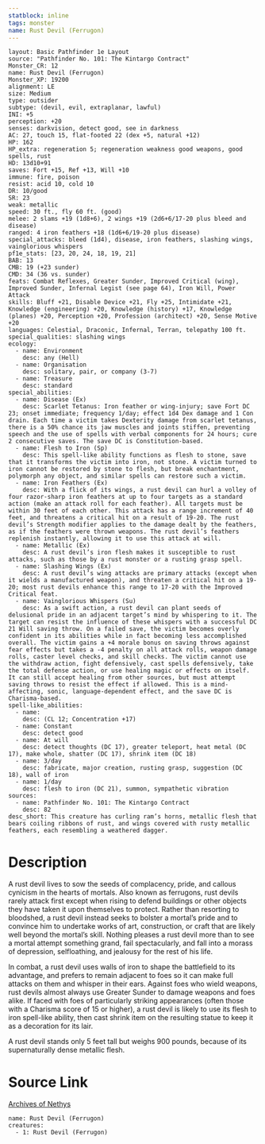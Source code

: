 ```yaml
---
statblock: inline
tags: monster
name: Rust Devil (Ferrugon)
---
```

```statblock
layout: Basic Pathfinder 1e Layout
source: "Pathfinder No. 101: The Kintargo Contract"
Monster_CR: 12
name: Rust Devil (Ferrugon)
Monster_XP: 19200
alignment: LE
size: Medium
type: outsider
subtype: (devil, evil, extraplanar, lawful)
INI: +5
perception: +20
senses: darkvision, detect good, see in darkness
AC: 27, touch 15, flat-footed 22 (dex +5, natural +12)
HP: 162
HP_extra: regeneration 5; regeneration weakness good weapons, good spells, rust
HD: 13d10+91
saves: Fort +15, Ref +13, Will +10
immune: fire, poison
resist: acid 10, cold 10
DR: 10/good
SR: 23
weak: metallic
speed: 30 ft., fly 60 ft. (good)
melee: 2 slams +19 (1d8+6), 2 wings +19 (2d6+6/17-20 plus bleed and disease)
ranged: 4 iron feathers +18 (1d6+6/19-20 plus disease)
special_attacks: bleed (1d4), disease, iron feathers, slashing wings, vainglorious whispers
pf1e_stats: [23, 20, 24, 18, 19, 21]
BAB: 13
CMB: 19 (+23 sunder)
CMD: 34 (36 vs. sunder)
feats: Combat Reflexes, Greater Sunder, Improved Critical (wing), Improved Sunder, Infernal Legist (see page 64), Iron Will, Power Attack
skills: Bluff +21, Disable Device +21, Fly +25, Intimidate +21, Knowledge (engineering) +20, Knowledge (history) +17, Knowledge (planes) +20, Perception +20, Profession (architect) +20, Sense Motive +20
languages: Celestial, Draconic, Infernal, Terran, telepathy 100 ft.
special_qualities: slashing wings
ecology:
  - name: Environment
    desc: any (Hell)
  - name: Organisation
    desc: solitary, pair, or company (3-7)
  - name: Treasure
    desc: standard
special_abilities:
  - name: Disease (Ex)
    desc: Scarlet Tetanus: Iron feather or wing-injury; save Fort DC 23; onset immediate; frequency 1/day; effect 1d4 Dex damage and 1 Con drain. Each time a victim takes Dexterity damage from scarlet tetanus, there is a 50% chance its jaw muscles and joints stiffen, preventing speech and the use of spells with verbal components for 24 hours; cure 2 consecutive saves. The save DC is Constitution-based.
  - name: Flesh to Iron (Sp)
    desc: This spell-like ability functions as flesh to stone, save that it transforms the victim into iron, not stone. A victim turned to iron cannot be restored by stone to flesh, but break enchantment, polymorph any object, and similar spells can restore such a victim.
  - name: Iron Feathers (Ex)
    desc: With a flick of its wings, a rust devil can hurl a volley of four razor-sharp iron feathers at up to four targets as a standard action (make an attack roll for each feather). All targets must be within 30 feet of each other. This attack has a range increment of 40 feet, and threatens a critical hit on a result of 19-20. The rust devil’s Strength modifier applies to the damage dealt by the feathers, as if the feathers were thrown weapons. The rust devil’s feathers replenish instantly, allowing it to use this attack at will.
  - name: Metallic (Ex)
    desc: A rust devil’s iron flesh makes it susceptible to rust attacks, such as those by a rust monster or a rusting grasp spell.
  - name: Slashing Wings (Ex)
    desc: A rust devil’s wing attacks are primary attacks (except when it wields a manufactured weapon), and threaten a critical hit on a 19-20; most rust devils enhance this range to 17-20 with the Improved Critical feat.
  - name: Vainglorious Whispers (Su)
    desc: As a swift action, a rust devil can plant seeds of delusional pride in an adjacent target’s mind by whispering to it. The target can resist the influence of these whispers with a successful DC 21 Will saving throw. On a failed save, the victim becomes overly confident in its abilities while in fact becoming less accomplished overall. The victim gains a +4 morale bonus on saving throws against fear effects but takes a -4 penalty on all attack rolls, weapon damage rolls, caster level checks, and skill checks. The victim cannot use the withdraw action, fight defensively, cast spells defensively, take the total defense action, or use healing magic or effects on itself. It can still accept healing from other sources, but must attempt saving throws to resist the effect if allowed. This is a mind-affecting, sonic, language-dependent effect, and the save DC is Charisma-based.
spell-like_abilities:
  - name:
    desc: (CL 12; Concentration +17)
  - name: Constant
    desc: detect good
  - name: At will
    desc: detect thoughts (DC 17), greater teleport, heat metal (DC 17), make whole, shatter (DC 17), shrink item (DC 18)
  - name: 3/day
    desc: fabricate, major creation, rusting grasp, suggestion (DC 18), wall of iron
  - name: 1/day
    desc: flesh to iron (DC 21), summon, sympathetic vibration
sources:
  - name: Pathfinder No. 101: The Kintargo Contract
    desc: 82
desc_short: This creature has curling ram’s horns, metallic flesh that bears coiling ribbons of rust, and wings covered with rusty metallic feathers, each resembling a weathered dagger.
```
# Description
A rust devil lives to sow the seeds of complacency, pride, and callous cynicism in the hearts of mortals. Also known as ferrugons, rust devils rarely attack first except when rising to defend buildings or other objects they have taken it upon themselves to protect. Rather than resorting to bloodshed, a rust devil instead seeks to bolster a mortal’s pride and to convince him to undertake works of art, construction, or craft that are likely well beyond the mortal’s skill. Nothing pleases a rust devil more than to see a mortal attempt something grand, fail spectacularly, and fall into a morass of depression, selfloathing, and jealousy for the rest of his life.

In combat, a rust devil uses walls of iron to shape the battlefield to its advantage, and prefers to remain adjacent to foes so it can make full attacks on them and whisper in their ears. Against foes who wield weapons, rust devils almost always use Greater Sunder to damage weapons and foes alike. If faced with foes of particularly striking appearances (often those with a Charisma score of 15 or higher), a rust devil is likely to use its flesh to iron spell-like ability, then cast shrink item on the resulting statue to keep it as a decoration for its lair.

A rust devil stands only 5 feet tall but weighs 900 pounds, because of its supernaturally dense metallic flesh.
# Source Link
[Archives of Nethys](https://aonprd.com/MonsterDisplay.aspx?ItemName=Rust%20Devil%20(Ferrugon))
```encounter-table
name: Rust Devil (Ferrugon)
creatures:
  - 1: Rust Devil (Ferrugon)
```
